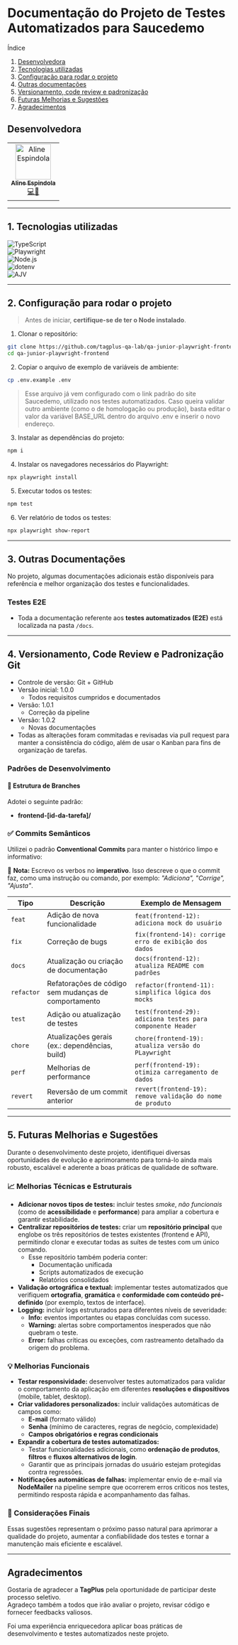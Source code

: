 # Documentação do Projeto de Testes Automatizados para Saucedemo

Índice
1. [Desenvolvedora](#desenvolvedora)
2. [Tecnologias utilizadas](#1-tecnologias-utilizadas)
3. [Configuração para rodar o projeto](#2-configuração-para-rodar-o-projeto)
4. [Outras documentações](#3-outras-documentações)
5. [Versionamento, code review e padronização](#4-versionamento-code-review-e-padronização-git)
6. [Futuras Melhorias e Sugestões](#5-futuras-melhorias-e-sugestões)
7. [Agradecimentos](#agradecimentos)

## Desenvolvedora

<table>
  <tr>
    <td align="center"><a href="https://github.com/AlineEspindola"><img src="https://avatars.githubusercontent.com/AlineEspindola" width="80px;" alt="Aline Espindola"/><br /><sub><b>Aline Espindola</b></sub></a><br /><a href="#" title="Code">💻🎨</a></td>
  </tr>
</table>

---

## 1. Tecnologias utilizadas

![TypeScript](https://img.shields.io/badge/TypeScript-3178C6?style=for-the-badge&logo=typescript&logoColor=white)  
![Playwright](https://img.shields.io/badge/Playwright-2EAD33?style=for-the-badge&logo=playwright&logoColor=white)  
![Node.js](https://img.shields.io/badge/Node.js-339933?style=for-the-badge&logo=node.js&logoColor=white)  
![dotenv](https://img.shields.io/badge/dotenv-ECD53F?style=for-the-badge&logo=.env&logoColor=black)  
![AJV](https://img.shields.io/badge/AJV-22B573?style=for-the-badge&logo=json&logoColor=white)

---

## 2. Configuração para rodar o projeto

> Antes de iniciar, **certifique-se de ter o Node instalado**.  

1. Clonar o repositório:  
```bash
git clone https://github.com/tagplus-qa-lab/qa-junior-playwright-frontend.git
cd qa-junior-playwright-frontend
```

2. Copiar o arquivo de exemplo de variáveis de ambiente:  
```bash
cp .env.example .env
```
> Esse arquivo já vem configurado com o link padrão do site Saucedemo, utilizado nos testes automatizados.
> Caso queira validar outro ambiente (como o de homologação ou produção), basta editar o valor da variável BASE_URL dentro do arquivo .env e inserir o novo endereço.

3. Instalar as dependências do projeto:  
```bash
npm i
```

4. Instalar os navegadores necessários do Playwright:  
```bash
npx playwright install
```

5. Executar todos os testes:  
```bash
npm test
```

6. Ver relatório de todos os testes:  
```bash
npx playwright show-report
```

---

## 3. Outras Documentações

No projeto, algumas documentações adicionais estão disponíveis para referência e melhor organização dos testes e funcionalidades.  

### Testes E2E

- Toda a documentação referente aos **testes automatizados (E2E)** está localizada na pasta `/docs`.

---

## 4. Versionamento, Code Review e Padronização Git

- Controle de versão: Git + GitHub  
- Versão inicial: 1.0.0  
  - Todos requisitos cumpridos e documentados
- Versão: 1.0.1
  - Correção da pipeline
- Versão: 1.0.2
  - Novas documentações
- Todas as alterações foram commitadas e revisadas via pull request para manter a consistência do código, além de usar o Kanban para fins de organização de tarefas.

### Padrões de Desenvolvimento

#### 📂 Estrutura de Branches

Adotei o seguinte padrão:

- **frontend-[id-da-tarefa]/**

### ✅ Commits Semânticos

Utilizei o padrão **Conventional Commits** para manter o histórico limpo e informativo:

📌 **Nota:** Escrevo os verbos no **imperativo**. Isso descreve o que o commit faz, como uma instrução ou comando, por exemplo: _"Adiciona", "Corrige", "Ajusta"_.

| Tipo       | Descrição                                            | Exemplo de Mensagem                            |
| ---------- | ---------------------------------------------------- | ---------------------------------------------- |
| `feat`     | Adição de nova funcionalidade                        | `feat(frontend-12): adiciona mock do usuário`            |
| `fix`      | Correção de bugs                                     | `fix(frontend-14): corrige erro de exibição dos dados`            |
| `docs`     | Atualização ou criação de documentação               | `docs(frontend-12): atualiza README com padrões`            |
| `refactor` | Refatorações de código sem mudanças de comportamento | `refactor(frontend-11): simplifica lógica dos mocks`       |
| `test`     | Adição ou atualização de testes                      | `test(frontend-29): adiciona testes para componente Header` |
| `chore`    | Atualizações gerais (ex.: dependências, build)       | `chore(frontend-19): atualiza versão do PLaywright`       |
| `perf`     | Melhorias de performance                             | `perf(frontend-19): otimiza carregamento de dados`          |
| `revert`   | Reversão de um commit anterior                       | `revert(frontend-19): remove validação do nome de produto`            |

---

## 5. Futuras Melhorias e Sugestões

Durante o desenvolvimento deste projeto, identifiquei diversas oportunidades de evolução e aprimoramento para torná-lo ainda mais robusto, escalável e aderente a boas práticas de qualidade de software.

### 📈 Melhorias Técnicas e Estruturais
- **Adicionar novos tipos de testes:** incluir testes *smoke*, *não funcionais* (como de **acessibilidade** e **performance**) para ampliar a cobertura e garantir estabilidade.
- **Centralizar repositórios de testes:** criar um **repositório principal** que englobe os três repositórios de testes existentes (frontend e API), permitindo clonar e executar todas as suítes de testes com um único comando.  
  - Esse repositório também poderia conter:
    - Documentação unificada
    - Scripts automatizados de execução
    - Relatórios consolidados
- **Validação ortográfica e textual:** implementar testes automatizados que verifiquem **ortografia**, **gramática** e **conformidade com conteúdo pré-definido** (por exemplo, textos de interface).
- **Logging:** incluir logs estruturados para diferentes níveis de severidade:
  - **Info:** eventos importantes ou etapas concluídas com sucesso.
  - **Warning:** alertas sobre comportamentos inesperados que não quebram o teste.
  - **Error:** falhas críticas ou exceções, com rastreamento detalhado da origem do problema.

### 💡 Melhorias Funcionais
- **Testar responsividade:** desenvolver testes automatizados para validar o comportamento da aplicação em diferentes **resoluções e dispositivos** (mobile, tablet, desktop).
- **Criar validadores personalizados:** incluir validações automáticas de campos como:
  - **E-mail** (formato válido)
  - **Senha** (mínimo de caracteres, regras de negócio, complexidade)
  - **Campos obrigatórios e regras condicionais**
- **Expandir a cobertura de testes automatizados:**  
  - Testar funcionalidades adicionais, como **ordenação de produtos**, **filtros** e **fluxos alternativos de login**.
  - Garantir que as principais jornadas do usuário estejam protegidas contra regressões.
- **Notificações automáticas de falhas:** implementar envio de e-mail via **NodeMailer** na pipeline sempre que ocorrerem erros críticos nos testes, permitindo resposta rápida e acompanhamento das falhas.

### 📝 Considerações Finais
Essas sugestões representam o próximo passo natural para aprimorar a qualidade do projeto, aumentar a confiabilidade dos testes e tornar a manutenção mais eficiente e escalável.

---

## Agradecimentos

Gostaria de agradecer a **TagPlus** pela oportunidade de participar deste processo seletivo.  
Agradeço também a todos que irão avaliar o projeto, revisar código e fornecer feedbacks valiosos.

Foi uma experiência enriquecedora aplicar boas práticas de desenvolvimento e testes automatizados neste projeto.




